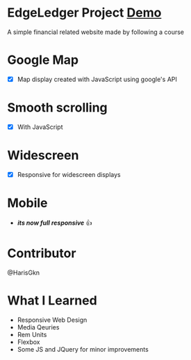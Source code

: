 # EdgeLedger Project [Demo](https://kostasxikis.github.io/EdgeLedger_Project/)
A simple financial related website made by following a course <br> 
# Google Map 
- [x] Map display created with JavaScript using google's API 
# Smooth scrolling
- [x] With JavaScript
# Widescreen
- [x] Responsive for widescreen displays
# Mobile
* ***its now full responsive*** :thumbsup:
# Contributor
@HarisGkn
# What I Learned
* Responsive Web Design
* Media Qeuries
* Rem Units
* Flexbox
* Some JS and JQuery for minor improvements 
